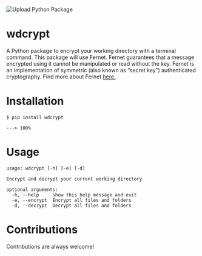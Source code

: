 ![Upload Python Package](https://github.com/IamStefin/wdcrypt/workflows/Upload%20Python%20Package/badge.svg)

# wdcrypt
A Python package to encrypt your working directory with a terminal command. This package will use Fernet. Fernet guarantees that a message encrypted using it cannot be manipulated or read without the key. Fernet is an implementation of symmetric (also known as “secret key”) authenticated cryptography.
Find more about Fernet [here.](https://cryptography.io/en/latest/fernet/)

# Installation
```console
$ pip install wdcrypt

---> 100%
```

# Usage

```console
usage: wdcrypt [-h] [-e] [-d]

Encrypt and decrypt your current working directory

optional arguments:
  -h, --help     show this help message and exit
  -e, --encrypt  Encrypt all files and folders
  -d, --decrypt  Decrypt all files and folders
```

# Contributions

Contributions are always welcome!
